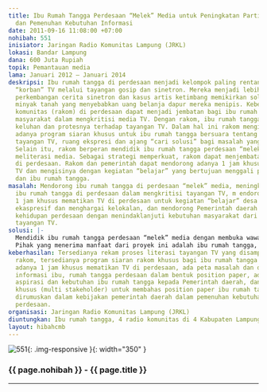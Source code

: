 ```yaml
---
title: Ibu Rumah Tangga Perdesaan “Melek” Media untuk Peningkatan Partisipasi Perempuan
  dan Pemenuhan Kebutuhan Informasi
date: 2011-09-16 11:08:00 +07:00
nohibah: 551
inisiator: Jaringan Radio Komunitas Lampung (JRKL)
lokasi: Bandar Lampung
dana: 600 Juta Rupiah
topik: Pemantauan media
lama: Januari 2012 – Januari 2014
deskripsi: Ibu rumah tangga di perdesaan menjadi kelompok paling rentan yang menjadi
  “korban” TV melalui tayangan gosip dan sinetron. Mereka menjadi lebih peduli terhadap
  perkembangan cerita sinetron dan kasus artis ketimbang memikirkan solusi kelangkaan
  minyak tanah yang menyebabkan uang belanja dapur mereka menipis. Keberadaan radio
  komunitas (rakom) di perdesaan dapat menjadi jembatan bagi ibu rumah tangga dan
  masyarakat dalam mengkritisi media TV. Dengan rakom, ibu rumah tangga dapat menyampaikan
  keluhan dan protesnya terhadap tayangan TV. Dalam hal ini rakom menginisiasikan
  adanya program siaran khusus untuk ibu rumah tangga bersuara tentang keluhan/protes
  tayangan TV, ruang ekspresi dan ajang “cari solusi” bagi masalah yang mereka hadapi.
  Selain itu, rakom berperan mendidik ibu rumah tangga perdesaan “melek” media untuk
  meliterasi media. Sebagai strategi memperkuat, rakom dapat menjembatani peran pemerintah
  di perdesaan. Rakom dan pemerintah dapat mendorong adanya 1 jam khusus untuk mematikan
  TV dan mengisinya dengan kegiatan “belajar” yang bertujuan menggali potensi perdesaan
  dan ibu rumah tangga.
masalah: Mendorong ibu rumah tangga di perdesaan “melek” media, meningkatkan partisipasi
  ibu rumah tangga di perdesaan dalam mengkritisi tayangan TV, m endorong terlaksananya
  1 jam khusus mematikan TV di perdesaan untuk kegiatan “belajar” desa yang kreatif,
  ekaspresif dan menghargai kelokalan, dan mendorong Pemerintah daerah lebih memperhatikan
  kehidupan perdesaan dengan menindaklanjuti kebutuhan masyarakat dari keluhan-keluhan
  tayangan TV.
solusi: |-
  Mendidik ibu rumah tangga perdesaan “melek” media dengan membuka wawasan mereka tentang hak masyarakat terhadap media, bentuk-bentuk literasi, dan fungsi media, mendamping ibu rumah tangga dalam meliterasi tayangan TV, menyediakan program siaran khusus di rakom yang digunakan sebagai media literasi ibu rumah tangga, memetakan kebutuhan informasi ibu rumah tangga terhadap informasi dalam bentuk kertas posisi, mendudukan pemerintah daerah, DPRD dan ibu rumah tangga untuk menindaklanjuti kertas posisi menjadi kebijakan pemerintah daerah memenuhi kebutuhan informasi perdesaan, mendorong adanya 1 jam khusus mematikan TV di perdesaan yang diisi dengan kegiatan “belajar” masyarakat.
  Pihak yang menerima manfaat dari proyek ini adalah ibu rumah tangga, 4 radio komunitas di 4 Kabupaten Lampung, pemerintah desa, dan DPRD di 4 kabupaten.
keberhasilan: Tersedianya rekam proses literasi tayangan TV yang disampaikan melalui
  rakom, tersedianya program siaran rakom khusus bagi ibu rumah tangga perdesaan,
  adanya 1 jam khusus mematikan TV di perdesaan, ada peta masalah dan daftar kebutuhan
  informasi ibu, rumah tangga perdesaan dalam bentuk position paper, ada proses penyampaian
  aspirasi dan kebutuhan ibu rumah tangga kepada Pemerintah daerah, dan ada forum
  khusus (multi stakeholder) untuk membahas position paper ibu rumah tangga untuk
  dirumuskan dalam kebijakan pemerintah daerah dalam pemenuhan kebutuhan informasi
  perdesaan.
organisasi: Jaringan Radio Komunitas Lampung (JRKL)
diuntungkan: Ibu rumah tangga, 4 radio komunitas di 4 Kabupaten Lampung, pemerintah desa, dan DPRD di 4 kabupaten.
layout: hibahcmb
---
```


![551](/static/img/hibahcmb/551.png){: .img-responsive }{: width="350" }

### {{ page.nohibah }} - {{ page.title }}

---
